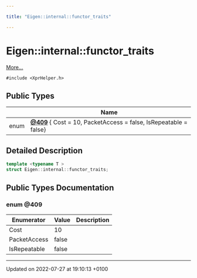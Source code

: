 ```yaml
---

title: "Eigen::internal::functor_traits"

---
```


# Eigen::internal::functor_traits



 [More...](#detailed-description)


`#include <XprHelper.h>`

## Public Types

|                | Name           |
| -------------- | -------------- |
| enum| **[@409](http://example.org/classes/structeigen_1_1internal_1_1functor__traits/#enum-@409)** { Cost = 10, PacketAccess = false, IsRepeatable = false} |

## Detailed Description

```cpp
template <typename T >
struct Eigen::internal::functor_traits;
```

## Public Types Documentation

### enum @409

| Enumerator | Value | Description |
| ---------- | ----- | ----------- |
| Cost | 10|   |
| PacketAccess | false|   |
| IsRepeatable | false|   |




-------------------------------

Updated on 2022-07-27 at 19:10:13 +0100